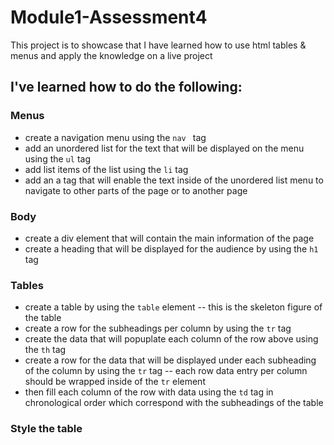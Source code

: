 # Module1-Assessment4

This project is to showcase that I have learned how to use html tables & menus and apply the knowledge on a live project

## I've learned how to do the following:

### Menus
- create a navigation menu using the ```nav ``` tag 
- add an unordered list for the text that will be displayed on the menu using the ```ul``` tag
- add list items of the list using the ```li``` tag
- add an a tag that will enable the text inside of the unordered list menu to navigate to other parts of the page or to another page

### Body
- create a div element that will contain the main information of the page
- create a heading that will be displayed for the audience by using the ```h1``` tag

### Tables
- create a table by using the ```table``` element
-- this is the skeleton figure of the table
- create a row for the subheadings per column by using the ```tr``` tag
- create the data that will popuplate each column of the row above using the ```th``` tag
- create a row for the data that will be displayed under each subheading of the column by using the ```tr``` tag
-- each row data entry per column should be wrapped inside of the ```tr``` element
- then fill each column of the row with data using the ```td``` tag in chronological order which correspond with the subheadings of the table

### Style the table 

